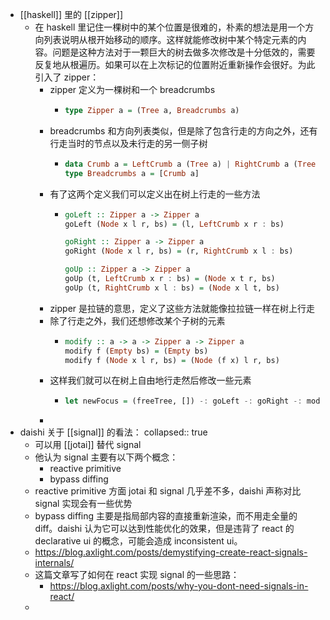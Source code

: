 - [[haskell]] 里的 [[zipper]]
	- 在 haskell 里记住一棵树中的某个位置是很难的，朴素的想法是用一个方向列表说明从根开始移动的顺序。这样就能修改树中某个特定元素的内容。问题是这种方法对于一颗巨大的树去做多次修改是十分低效的，需要反复地从根遍历。如果可以在上次标记的位置附近重新操作会很好。为此引入了 zipper：
		- zipper 定义为一棵树和一个 breadcrumbs
			- ```haskell
			  type Zipper a = (Tree a, Breadcrumbs a)
			  ```
		- breadcrumbs 和方向列表类似，但是除了包含行走的方向之外，还有行走当时的节点以及未行走的另一侧子树
			- ```haskell
			  data Crumb a = LeftCrumb a (Tree a) | RightCrumb a (Tree a) deriving (Show)
			  type Breadcrumbs a = [Crumb a]
			  ```
		- 有了这两个定义我们可以定义出在树上行走的一些方法
			- ```haskell
			  goLeft :: Zipper a -> Zipper a
			  goLeft (Node x l r, bs) = (l, LeftCrumb x r : bs)
			  
			  goRight :: Zipper a -> Zipper a
			  goRight (Node x l r, bs) = (r, RightCrumb x l : bs)
			  
			  goUp :: Zipper a -> Zipper a
			  goUp (t, LeftCrumb x r : bs) = (Node x t r, bs)
			  goUp (t, RightCrumb x l : bs) = (Node x l t, bs)
			  ```
		- zipper 是拉链的意思，定义了这些方法就能像拉拉链一样在树上行走
		- 除了行走之外，我们还想修改某个子树的元素
			- ```haskell
			  modify :: a -> a -> Zipper a -> Zipper a
			  modify f (Empty bs) = (Empty bs)
			  modify f (Node x l r, bs) = (Node (f x) l r, bs)
			  ```
		- 这样我们就可以在树上自由地行走然后修改一些元素
			- ```haskell
			  let newFocus = (freeTree, []) -: goLeft -: goRight -: modify (\_ -> 'P')
			  ```
		-
- daishi 关于 [[signal]] 的看法：
  collapsed:: true
	- 可以用 [[jotai]] 替代 signal
	- 他认为 signal 主要有以下两个概念：
		- reactive primitive
		- bypass diffing
	- reactive primitive 方面 jotai 和 signal 几乎差不多，daishi 声称对比 signal 实现会有一些优势
	- bypass diffing 主要是指局部内容的直接重新渲染，而不用走全量的 diff。daishi 认为它可以达到性能优化的效果，但是违背了 react 的 declarative ui 的概念，可能会造成 inconsistent ui。
	- https://blog.axlight.com/posts/demystifying-create-react-signals-internals/
	- 这篇文章写了如何在 react 实现 signal 的一些思路：
		- https://blog.axlight.com/posts/why-you-dont-need-signals-in-react/
	-